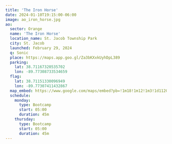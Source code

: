 ```yaml
---
title: 'The Iron Horse'
date: 2024-01-10T19:15:00-06:00
image: ao_iron_horse.jpg
ao:
  sector: Orange
  name: 'The Iron Horse'
  location_name: St. Jacob Township Park
  city: St. Jacob
  launched: February 29, 2024
  q: Sonic
  place: https://maps.app.goo.gl/Za3bKXxkUyhDpL389
  parking:
    lat: 38.71167320535702
    lon: -89.77308733534659
  flag:
    lat: 38.71151330096949
    lon: -89.77307411432867
  map_embed: https://www.google.com/maps/embed?pb=!1m18!1m12!1m3!1d1120.6282502505267!2d-89.77340023276113!3d38.71163022032758!2m3!1f0!2f0!3f0!3m2!1i1024!2i768!4f13.1!3m3!1m2!1s0x8875e160f590d01d%3A0x4dc37bd6083f8ae0!2sSt%20Jacob%20Township%20Park!5e1!3m2!1sen!2sus!4v1705006775545!5m2!1sen!2sus
  schedule:
    monday:
      type: Bootcamp
      start: 05:00
      duration: 45m
    thursday:
      type: Bootcamp
      start: 05:00
      duration: 45m
---
```

